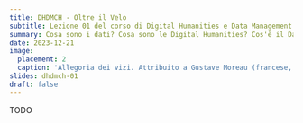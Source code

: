 ```yaml
---
title: DHDMCH - Oltre il Velo
subtitle: Lezione 01 del corso di Digital Humanities e Data Management per i Beni Culturali
summary: Cosa sono i dati? Cosa sono le Digital Humanities? Cos'è il Data Management?
date: 2023-12-21
image:
  placement: 2
  caption: 'Allegoria dei vizi. Attribuito a Gustave Moreau (francese, Parigi 1826-1898 Parigi). Dimensioni: 12 x 32,5 cm. Data: 1840-98.'
slides: dhdmch-01
draft: false
---
```


TODO

